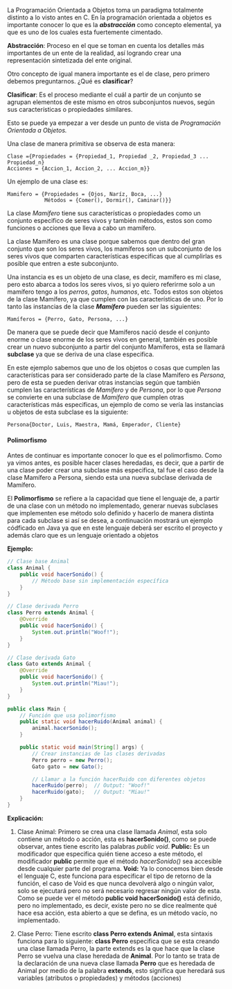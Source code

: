 La Programación Orientada a Objetos toma un paradigma totalmente distinto a lo visto antes en C. 
En la programación orientada a objetos es importante conocer lo que es la ***abstracción*** como concepto elemental, ya que es uno de los cuales esta fuertemente cimentado.

**Abstracción**: Proceso en el que se toman en cuenta los detalles más importantes de un ente de la realidad, así logrando crear una representación sintetizada del ente original.

Otro concepto de igual manera importante es el de clase, pero primero debemos preguntarnos. ¿Qué es **clasificar**?

**Clasificar**: Es el proceso mediante el cuál a partir de un conjunto se agrupan elementos de este mismo en otros subconjuntos nuevos, según sus características o propiedades similares.

Esto se puede ya empezar a ver desde un punto de vista de *Programación Orientada a Objetos.*

Una clase de manera primitiva se observa de esta manera:
```
Clase ={Propiedades = {Propiedad_1, Propiedad _2, Propiedad_3 ... Propiedad_n}
Acciones = {Accion_1, Accion_2, ... Accion_m}}
```
Un ejemplo de una clase es:
```
Mamifero = {Propiedades = {Ojos, Naríz, Boca, ...}
			Métodos = {Comer(), Dormir(), Caminar()}}
```
La clase *Mamífero* tiene sus características o propiedades como un conjunto especifico de seres vivos y también métodos, estos son como funciones o acciones que lleva a cabo un mamífero.

La clase Mamífero es una clase porque sabemos que dentro del gran conjunto que son los seres vivos, los mamíferos son un subconjunto de los seres vivos que comparten características especificas que al cumplirlas es posible que entren a este subconjunto.

Una instancia es es un objeto de una clase, es decir, mamífero es mi clase, pero esto abarca a todos los seres vivos, si yo quiero referirme solo a un mamífero tengo a los *perros*, *gatos*, *humanos*, etc. Todos estos son objetos de la clase Mamífero, ya que cumplen con las características de uno. 
Por lo tanto las instancias de la clase ***Mamífero*** pueden ser las siguientes:
```
Mamíferos = {Perro, Gato, Persona, ...}
```
De manera que se puede decir que Mamíferos nació desde el conjunto enorme o clase enorme de los seres vivos en general, también es posible crear un nuevo subconjunto a partir del conjunto Mamíferos, esta se llamará **subclase** ya que se deriva de una clase especifica.

En este ejemplo sabemos que uno de los objetos o cosas que cumplen las características para ser considerado parte de la clase Mamífero es *Persona*, pero de esta se pueden derivar otras instancias según que también cumplen las características de *Mamífero* y de *Persona*, por lo que *Persona* se convierte en una subclase de *Mamífero* que cumplen otras características más especificas, un ejemplo de como se vería las instancias u objetos de esta subclase es la siguiente:
```
Persona{Doctor, Luis, Maestra, Mamá, Emperador, Cliente}
```
#### Polimorfismo

Antes de continuar es importante conocer lo que es el polimorfismo. 
Como ya vimos antes, es posible hacer clases heredadas, es decir,  que a partir de una clase poder crear una subclase más especifica, tal fue el caso desde la clase Mamífero a Persona, siendo esta una nueva subclase derivada de Mamífero. 

El **Polimorfismo** se refiere a la capacidad que tiene el lenguaje de, a partir de una clase con un método no implementado, generar nuevas subclases que implementen ese método solo definido y hacerlo de manera distinta para cada subclase si así se desea, a continuación mostrará un ejemplo códficado en Java ya que en este lenguaje deberá ser escrito el proyecto y además claro que es un lenguaje orientado a objetos

**Ejemplo:**
``` java
// Clase base Animal
class Animal {
    public void hacerSonido() {
        // Método base sin implementación específica
    }
}

// Clase derivada Perro
class Perro extends Animal {
    @Override
    public void hacerSonido() {
        System.out.println("Woof!");
    }
}

// Clase derivada Gato
class Gato extends Animal {
    @Override
    public void hacerSonido() {
        System.out.println("Miau!");
    }
}

public class Main {
    // Función que usa polimorfismo
    public static void hacerRuido(Animal animal) {
        animal.hacerSonido();
    }

    public static void main(String[] args) {
        // Crear instancias de las clases derivadas
        Perro perro = new Perro();
        Gato gato = new Gato();

        // Llamar a la función hacerRuido con diferentes objetos
        hacerRuido(perro);  // Output: "Woof!"
        hacerRuido(gato);   // Output: "Miau!"
    }
}

```

**Explicación:**
 1. Clase Animal: 
		Primero se crea una clase llamada *Animal*, esta solo contiene un método o acción, esta es **hacerSonido()**, como se puede observar, antes tiene escrito las palabras *public void*. 
			**Public:** Es un modificador que especifica quién tiene acceso a este método, el modificador **public** permite que el método *hacerSonido()* sea accesible desde cualquier parte del programa.
			**Void:** Ya lo conocemos bien desde el lenguaje C, este funciona para especificar el tipo de retorno de la función, el caso de Void es que nunca devolverá algo o ningún valor, solo se ejecutará pero no será necesario regresar ningún valor de esta.
		Como se puede ver el método **public void hacerSonido()** está definido, pero no implementado, es decir, existe pero no se dice realmente qué hace esa acción, esta abierto a que se defina, es un método vacío, no implementado. 
		
2. Clase Perro: 
		Tiene escrito **class Perro extends Animal**, esta sintaxis funciona para lo siguiente:
			**class Perro** especifica que se esta creando una clase llamada Perro, la parte extends es la que hace que la clase Perro se vuelva una clase heredada de **Animal**.
			Por lo tanto se trata de la declaración de una nueva clase llamada **Perro** que es heredada de Animal por medio de la palabra **extends**, esto significa que heredará sus variables (atributos o propiedades) y métodos (acciones)